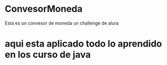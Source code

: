 # ConvesorMoneda
Esta es un convesor de moneda un challenge de alura

# aqui esta aplicado todo lo aprendido en los curso de java
